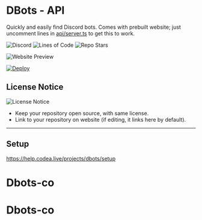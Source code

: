# DBots - API
Quickly and easily find Discord bots. Comes with prebuilt website; just uncomment lines in [api/server.ts](src/api/server.ts) to get this to work.

![Discord](https://img.shields.io/discord/236608364333891585?color=6ca294&amp;label=Support&amp;style=for-the-badge)
![Lines of Code](https://img.shields.io/tokei/lines/github/DBots-co/API?color=6ca294&style=for-the-badge)
![Repo Stars](https://img.shields.io/github/stars/DBots-co/API?color=6ca294&style=for-the-badge)

![Website Preview](https://i.ibb.co/mJKfRLK/image.png)

[![Deploy](https://www.herokucdn.com/deploy/button.svg)](https://heroku.com/deploy?template=https://github.com/dbots-co/api)

## License Notice
![License Notice](https://i.ibb.co/Q8vQDTs/image.png)
- Keep your repository open source, with same license.
- Link to your repository on website (if editing, it links here by default).

---

## Setup
https://help.codea.live/projects/dbots/setup
# Dbots-co
# Dbots-co
